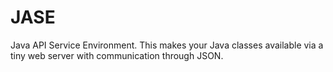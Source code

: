 # JASE
Java API Service Environment. This makes your Java classes available via a tiny web server with communication through JSON.
